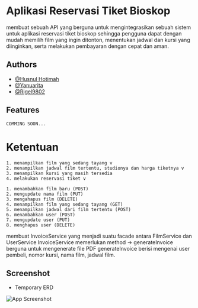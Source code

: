 
# Aplikasi Reservasi Tiket Bioskop

membuat sebuah API yang berguna untuk mengintegrasikan sebuah sistem untuk aplikasi reservasi tiket bioskop sehingga pengguna dapat dengan mudah memilih film yang ingin ditonton, menentukan jadwal dan kursi yang diinginkan, serta melakukan pembayaran dengan cepat dan aman.


## Authors

- [@Husnul Hotimah](https://github.com/chusnul2930)
- [@Yanuarita](https://www.github.com/Yanuarita)
- [@Rigel9802](https://www.github.com/Rigel9802)


## Features

    COMMING SOON...




#  Ketentuan

    1. menampilkan film yang sedang tayang v
    2. menampilkan jadwal film tertentu, studionya dan harga tiketnya v
    3. menampilkan kursi yang masih tersedia 
    4. melakukan reservasi tiket v

    1. menambahkan film baru (POST)
    2. mengupdate nama film (PUT)
    3. mengahapus film (DELETE)
    4. menampilkan film yang sedang tayang (GET)
    5. menampilkan jadwal dari film tertentu (POST)
    6. menambahkan user (POST)
    7. mengupdate user (PUT)
    8. menghapus user (DELETE)

membuat InvoiceService yang menjadi suatu facade antara FilmService dan UserService
InvoiceService memerlukan method -> generateInvoice berguna untuk mengenerate file PDF
generateInvoice berisi mengenai user pembeli, nomor kursi, nama film, jadwal film.
## Screenshot

- Temporary ERD

![App Screenshot](https://user-images.githubusercontent.com/79635999/235305791-2bd51eeb-7dc1-4208-ba00-c1e5847bde9c.png)

